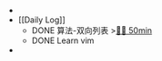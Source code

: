 -
- [[Daily Log]]
	- DONE 算法-双向列表 >[🍅🍅 50min](#agenda-pomo://?t=f-1684749992967-1500%2Cf-1684752039489-1500)
	- DONE Learn vim
-
